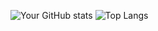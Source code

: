 ![Your GitHub stats](https://github-readme-stats.vercel.app/api?username=Spacerazer&show_icons=true&theme=radical)
![Top Langs](https://github-readme-stats.vercel.app/api/top-langs/?username=Spacerazer&layout=compact&theme=dracula)
